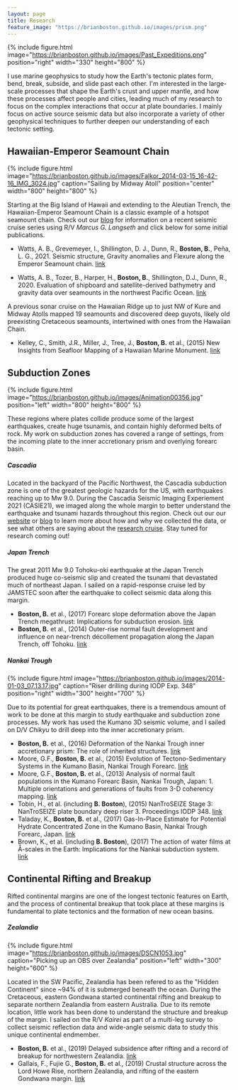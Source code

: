 ```yaml
---
layout: page
title: Research
feature_image: "https://brianboston.github.io/images/prism.png"
---
```

{% include figure.html image="https://brianboston.github.io/images/Past_Expeditions.png" position="right" width="330" height="800" %}

I use marine geophysics to study how the Earth's tectonic plates form, bend, break, subside, and slide past each other. I'm interested in the large-scale processes that shape the Earth's crust and upper mantle, and how these processes affect people and cities, leading much of my research to focus on the complex interactions that occur at plate boundaries. I mainly focus on active source seismic data but also incorporate a variety of other geophysical techniques to further deepen our understanding of each tectonic setting. 


## Hawaiian-Emperor Seamount Chain
{% include figure.html image="https://brianboston.github.io/images/Falkor_2014-03-15_16-42-16_IMG_3024.jpg" caption="Sailing by Midway Atoll" position="center" width="800" height="800" %}

Starting at the Big Island of Hawaii and extending to the Aleutian Trench, the Hawaiian-Emperor Seamount Chain is a classic example of a hotspot seamount chain. Check out our [blog](https://hawaiiemperor.blogspot.com "blog") for information on a recent seismic cruise series using R/V _Marcus G. Langseth_ and click below for some initial publications.

* Watts, A. B., Grevemeyer, I., Shillington, D. J., Dunn, R., **Boston, B.**, Peña, L. G., 2021. Seismic structure, Gravity anomalies and Flexure along the Emperor Seamount chain. [link](http://dx.doi.org/10.1029/2020JB021109 "link")

* Watts, A. B., Tozer, B., Harper, H., **Boston, B.**, Shillington, D.J., Dunn, R., 2020. Evaluation of shipboard and satellite-derived bathymetry and gravity data over seamounts in the northwest Pacific Ocean. [link](http://dx.doi.org/10.1029/2020JB020396 "link")

A previous sonar cruise on the Hawaiian Ridge up to just NW of Kure and Midway Atolls mapped 19 seamounts and discovered deep guyots, likely old preexisting Cretaceous seamounts, intertwined with ones from the Hawaiian Chain.

* Kelley, C., Smith, J.R., Miller, J., Tree, J., **Boston, B.** et al., (2015) New Insights from Seafloor Mapping of a Hawaiian Marine Monument. [link](http://dx.doi.org/10.1029/2015EO030235 "link")

## Subduction Zones
{% include figure.html image="https://brianboston.github.io/images/Animation00356.jpg" position="left" width="800" height="800" %}

These regions where plates collide produce some of the largest earthquakes, create huge tsunamis, and contain highly deformed belts of rock. My work on subduction zones has covered a range of settings, from the incoming plate to the inner accretionary prism and overlying forearc basin.

##### Cascadia
Located in the backyard of the Pacific Northwest, the Cascadia subduction zone is one of the greatest geologic hazards for the US, with earthquakes reaching up to Mw 9.0. During the Cascadia Seismic Imaging Experiement 2021 (CASIE21), we imaged along the whole margin to better understand the earthquake and tsunami hazards throughout this region. Check out our our [website](https://casie21.weebly.com "website") or [blog](https://news.climate.columbia.edu/features/illuminating-the-cascadia-subduction-zone/ "blog") to learn more about how and why we collected the data, or see what others are saying about the [research cruise](https://www.sciencemag.org/news/2021/06/megaquake-will-someday-strike-pacific-northwest-ship-could-figure-out-how-bad-it-will "research cruise"). Stay tuned for research coming out!

##### Japan Trench
The great 2011 Mw 9.0 Tohoku-oki earthquake at the Japan Trench produced huge co-seismic slip and created the tsunami that devastated much of northeast Japan. I sailed on a rapid-response cruise led by JAMSTEC soon after the earthquake to collect seismic data along this margin.

* **Boston, B.** et al., (2017) Forearc slope deformation above the Japan Trench megathrust: Implications for subduction erosion. [link](http://dx.doi.org/10.1016/j.epsl.2017.01.005 "link")
* **Boston, B.** et al., (2014) Outer-rise normal fault development and influence on near-trench décollement propagation along the Japan Trench, off Tohoku. [link](http://dx.doi.org/10.1186/1880-5981-66-135 "link")

##### Nankai Trough

{% include figure.html image="https://brianboston.github.io/images/2014-01-03_07.13.17.jpg" caption="Riser drilling during IODP Exp. 348" position="right" width="300" height="700" %}

Due to its potential for great earthquakes, there is a tremendous amount of work to be done at this margin to study earthquake and subduction zone processes. My work has used the Kumano 3D seismic volume, and I sailed on D/V _Chikyu_ to drill deep into the inner accretionary prism.


* **Boston, B.** et al., (2016) Deformation of the Nankai Trough inner accretionary prism: The role of inherited structures. [link](http://dx.doi.org/10.1002/2015GC006185 "link")
* Moore, G.F., **Boston, B.** et al., (2015) Evolution of Tectono-Sedimentary Systems in the Kumano Basin, Nankai Trough Forearc. [link](https://doi.org/10.1016/j.marpetgeo.2015.05.032 "link")
* Moore, G.F., **Boston, B.** et al., (2013) Analysis of normal fault populations in the Kumano Forearc Basin, Nankai Trough, Japan: 1. Multiple orientations and generations of faults from 3-D coherency mapping. [link](http://dx.doi.org/10.1002/ggge.20119 "link")
* Tobin, H., et al. (including **B. Boston**), (2015) NanTroSEIZE Stage 3: NanTroSEIZE plate boundary deep riser 3. Proceedings IODP 348. [link](http://dx.doi.org/10.2204/iodp.proc.348.2015 "link")
* Taladay, K., **Boston, B.** et al., (2017) Gas-In-Place Estimate for Potential Hydrate Concentrated Zone in the Kumano Basin, Nankai Trough Forearc, Japan. [link](http://dx.doi.org/10.3390/en10101552 "link")
* Brown, K., et al. (including **B. Boston**), (2017) The action of water films at Å-scales in the Earth: Implications for the Nankai subduction system. [link](http://dx.doi.org/10.1016/j.epsl.2016.12.042 "link")


## Continental Rifting and Breakup

Rifted continental margins are one of the longest tectonic features on Earth, and the process of continental breakup that took place at these margins is fundamental to plate tectonics and the formation of new ocean basins.

##### Zealandia
{% include figure.html image="https://brianboston.github.io/images/DSCN1053.jpg" caption="Picking up an OBS over Zealandia" position="left" width="300" height="600" %}

Located in the SW Pacific, Zealandia has been refered to as the "Hidden Continent" since ~94% of it is submerged beneath the ocean. During the Cretaceous, eastern Gondwana started continental rifting and breakup to separate northern Zealandia from eastern Australia. Due to its remote location, little work has been done to understand the structure and breakup of the margin. I sailed on the R/V _Kairei_ as part of a multi-leg survey to collect seismic reflection data and wide-angle seismic data to study this unique continental endmember.

* **Boston, B.** et al., (2019) Delayed subsidence after rifting and a record of breakup for northwestern Zealandia. [link](http://dx.doi.org/10.1029/2018JB016799 "link")
* Gallais, F., Fujie G., **Boston, B.** et al., (2019) Crustal structure across the Lord Howe Rise, northern Zealandia, and rifting of the eastern Gondwana margin. [link](http://dx.doi.org/10.1029/2018JB016798 "link")
